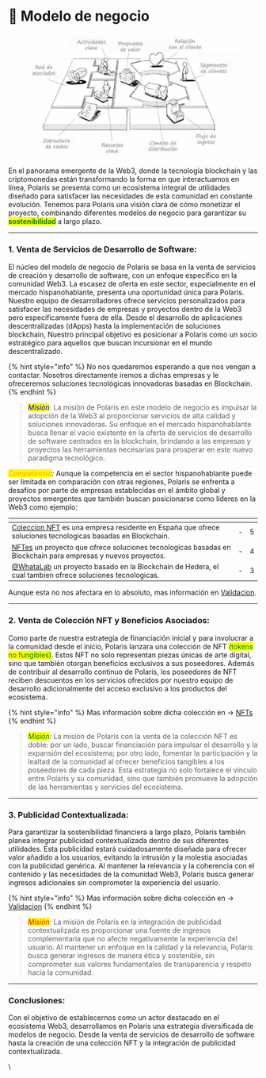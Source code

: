 # 🏦 Modelo de negocio

<figure><img src="../../../.gitbook/assets/1628810870805.png" alt=""><figcaption></figcaption></figure>

En el panorama emergente de la Web3, donde la tecnología blockchain y las criptomonedas están transformando la forma en que interactuamos en línea, Polaris se presenta como un ecosistema integral de utilidades diseñado para satisfacer las necesidades de esta comunidad en constante evolución. Tenemos para Polaris una visión clara de cómo monetizar el proyecto, combinando diferentes modelos de negocio para garantizar su <mark style="color:green;">**sostenibilidad**</mark> a largo plazo.

***

### **1. Venta de Servicios de Desarrollo de Software:**

El núcleo del modelo de negocio de Polaris se basa en la venta de servicios de creación y desarrollo de software, con un enfoque específico en la comunidad Web3. La escasez de oferta en este sector, especialmente en el mercado hispanohablante, presenta una oportunidad única para Polaris. Nuestro equipo de desarrolladores ofrece servicios personalizados para satisfacer las necesidades de empresas y proyectos dentro de la Web3 pero específicamente fuera de ella. Desde el desarrollo de aplicaciones descentralizadas (dApps) hasta la implementación de soluciones blockchain, Nuestro principal objetivo es posicionar a Polaris como un socio estratégico para aquellos que buscan incursionar en el mundo descentralizado.

{% hint style="info" %}
No nos quedaremos esperando a que nos vengan a contactar. Nosotros directamente iremos a dichas empresas y le ofreceremos soluciones tecnológicas innovadoras basadas en Blockchain.&#x20;
{% endhint %}

> _<mark style="color:blue;">Misión</mark>:_ La misión de Polaris en este modelo de negocio es impulsar la adopción de la Web3 al proporcionar servicios de alta calidad y soluciones innovadoras. Su enfoque en el mercado hispanohablante busca llenar el vacío existente en la oferta de servicios de desarrollo de software centrados en la blockchain, brindando a las empresas y proyectos las herramientas necesarias para prosperar en este nuevo paradigma tecnológico.

_<mark style="color:orange;">Competencia</mark>:_ Aunque la competencia en el sector hispanohablante puede ser limitada en comparación con otras regiones, Polaris se enfrenta a desafíos por parte de empresas establecidas en el ámbito global y proyectos emergentes que también buscan posicionarse como líderes en la Web3 como ejemplo:

<table data-view="cards"><thead><tr><th></th><th></th><th data-type="rating" data-max="5"></th></tr></thead><tbody><tr><td><a href="https://www.youtube.com/@coleccion_nft">Coleccion NFT</a> es una empresa residente en  España que ofrece soluciones tecnologicas basadas en Blockchain. </td><td>-</td><td>5</td></tr><tr><td><a href="https://nftes.es/">NFTes</a> un proyecto que ofrece soluciones tecnologicas basadas en Blockchain para empresas y nuevos proyectos.</td><td>-</td><td>4</td></tr><tr><td><a href="https://twitter.com/WhataLab_">@WhataLab</a> un proyecto basado en la Blockchain de Hedera, el cual tambien ofrece soluciones tecnologicas.</td><td>-</td><td>3</td></tr></tbody></table>

&#x20;Aunque esta no nos afectara en lo absoluto, mas información en [Validacion](validacion.md).

***

### **2. Venta de Colección NFT y Beneficios Asociados:**

Como parte de nuestra estrategia de financiación inicial y para involucrar a la comunidad desde el inicio, Polaris lanzara una colección de NFT <mark style="color:green;">(tokens no fungibles)</mark>. Estos NFT no solo representan piezas únicas de arte digital, sino que también otorgan beneficios exclusivos a sus poseedores. Además de contribuir al desarrollo continuo de Polaris, los poseedores de NFT reciben descuentos en los servicios ofrecidos por nuestro equipo de desarrollo adicionalmente del acceso exclusivo a los productos del ecosistema.

{% hint style="info" %}
Mas información sobre dicha colección en  ->  [NFTs](../nfts.md)
{% endhint %}

> _<mark style="color:green;">Misión</mark>:_ La misión de Polaris con la venta de la colección NFT es doble: por un lado, buscar financiación para impulsar el desarrollo y la expansión del ecosistema; por otro lado, fomentar la participación y la lealtad de la comunidad al ofrecer beneficios tangibles a los poseedores de cada pieza. Esta estrategia no solo fortalece el vínculo entre Polaris y su comunidad, sino que también promueve la adopción de las herramientas y servicios del ecosistema.

***

### **3. Publicidad Contextualizada:**

Para garantizar la sostenibilidad financiera a largo plazo, Polaris también planea integrar publicidad contextualizada dentro de sus diferentes utilidades. Esta publicidad estará cuidadosamente diseñada para ofrecer valor añadido a los usuarios, evitando la intrusión y la molestia asociadas con la publicidad genérica. Al mantener la relevancia y la coherencia con el contenido y las necesidades de la comunidad Web3, Polaris busca generar ingresos adicionales sin comprometer la experiencia del usuario.

{% hint style="info" %}
Mas información sobre dicha colección en  ->  [Validacion](validacion.md)
{% endhint %}

> _<mark style="color:red;">Misión</mark>:_ La misión de Polaris en la integración de publicidad contextualizada es proporcionar una fuente de ingresos complementaria que no afecte negativamente la experiencia del usuario. Al mantener un enfoque en la calidad y la relevancia, Polaris busca generar ingresos de manera ética y sostenible, sin comprometer sus valores fundamentales de transparencia y respeto hacia la comunidad.

***

### **Conclusiones:**

Con el objetivo de establecernos como un actor destacado en el ecosistema Web3, desarrollamos en Polaris una estrategia diversificada de modelos de negocio. Desde la venta de servicios de desarrollo de software hasta la creación de una colección NFT y la integración de publicidad contextualizada.

\
